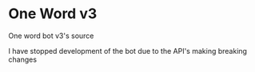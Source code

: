 # One Word v3

One word bot v3's source

I have stopped development of the bot due to the API's making breaking changes
